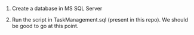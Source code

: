 1. Create a database in MS SQL Server

2. Run the script in TaskManagement.sql (present in this repo). We should be good to go at this point. 
